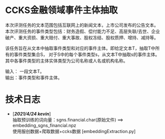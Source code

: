 # CCKS金融领域事件主体抽取
本次评测任务的文本范围包括互联网上的新闻文本，上市公司发布的公告文本。 
本次评测任务的事件类型包括：财务造假、偿付能力不足、高层失联/去世、企业破产、重大资损、重大赔付、重大事故、股权冻结、股权质押、增持、减持等。

该任务旨在从文本中抽取事件类型和对应的事件主体。即给定文本T，抽取T中所有的事件类型集合S，
对于S中的每个事件类型s，从文本T中抽取s的事件主体。其中各事件类型的主体实体类型为公司名称或人名或机构名称。 

输入： 一段文本T。<br>
输出：事件类型和事件主体。

# 技术日志
- [***2021/4/24  kevin***]<br>
  抽取预训练的词向量：sgns.financial.char(原始文件) ==> embedding_sgns_financial.npz<br>
  使用服创数据+爬取数据+ccks数据 [embeddingExtraction.py]
